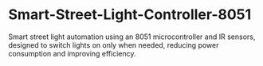 # Smart-Street-Light-Controller-8051
Smart street light automation using an 8051 microcontroller and IR sensors, designed to switch lights on only when needed, reducing power consumption and improving efficiency.
